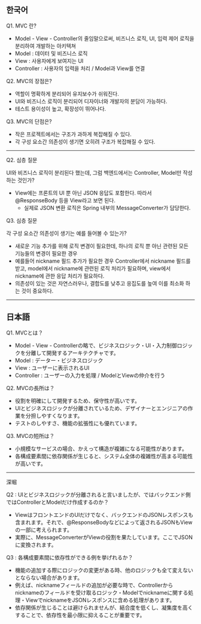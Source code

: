 ## 한국어

Q1. MVC 란?

- Model - View - Controller의 줄임말으로써, 비즈니스 로직, UI, 입력 제어 로직을 분리하여 개발하는 아키텍쳐
- Model : 데이터 및 비즈니스 로직
- View : 사용자에게 보여지는 UI
- Controller : 사용자의 입력을 처리 / Model과 View를 연결

Q2. MVC의 장점은?

- 역할이 명확하게 분리되어 유지보수가 쉬워진다.
- UI와 비즈니스 로직이 분리되어 디자이너와 개발자의 분담이 가능하다.
- 테스트 용이성이 높고, 확장성이 뛰어나다.

Q3. MVC의 단점은?

- 작은 프로젝트에서는 구조가 과하게 복잡해질 수 있다.
- 각 구성 요소간 의존성이 생기면 오히려 구조가 복잡해질 수 있다.

---

Q2. 심층 질문

UI와 비즈니스 로직이 분리된다 했는데, 그럼 백엔드에서는 Controller, Model만 작성하는 것인가?

- View에는 프론트의 UI 뿐 아닌 JSON 응답도 포함한다. 따라서 @ResponseBody 등을 View라고 보면 된다.
    - 실제로 JSON 변환 로직은 Spring 내부의 MessageConverter가 담당한다.

Q3. 심층 질문

각 구성 요소간 의존성이 생기는 예를 들어볼 수 있는가?

- 새로운 기능 추가를 위해 로직 변경이 필요한데, 하나의 로직 뿐 아닌 관련된 모든 기능들의 변경이 필요한 경우
- 예를들어 nickname 필드 추가가 필요한 경우 Controller에서 nickname 필드를 받고, model에서 nickname에 관련된 로직 처리가 필요하며, view에서 nickname에 관한 응답 처리가 필요하다.
- 의존성이 있는 것은 자연스러우나, 결합도를 낮추고 응집도를 높여 이를 최소화 하는 것이 중요하다.

---

## 日本語

Q1. MVCとは？

- Model - View - Controllerの略で、ビジネスロジック・UI・入力制御ロジックを分離して開発するアーキテクチャです。
- Model : データー・ビジネスロジック
- View : ユーザーに表示されるUI
- Controller : ユーザーの入力を処理 / ModelとViewの仲介を行う

Q2. MVCの長所は？

- 役割を明確にして開発するため、保守性が高いです。
- UIとビジネスロジックが分離されているため、デザイナーとエンジニアの作業を分担しやすくなります。
- テストのしやすさ、機能の拡張性にも優れています。

Q3. MVCの短所は？

- 小規模なサービスの場合、かえって構造が複雑になる可能性があります。
- 各構成要素間に依存関係が生じると、システム全体の複雑性が高まる可能性が高いです。

---

深堀

Q2 : UIとビジネスロジックが分離されると言いましたが、ではバックエンド側ではControllerとModelだけ作成するのか？

- ViewはフロントエンドのUIだけでなく、バックエンドのJSONレスポンスも含まれます。それで、@ResponseBodyなどによって返されるJSONもViewの一部に考えられます。
- 実際に、MessageConverterがViewの役割を果たしています。ここでJSONに変換されます。

Q3 : 各構成要素間に依存性ができる例を挙げれるか？

- 機能の追加する際にロジックの変更がある時、他のロジックも全て変えないとならない場合があります。
- 例えば、nicknameフィールドの追加が必要な時で、Controllerからnicknameのフィールドを受け取るロジック・Modelでnicknameに関する処理・ViewでnicknameをJSONレスポンスに含める処理があります。
- 依存関係が生じることは避けられませんが、結合度を低くし、凝集度を高くすることで、依存性を最小限に抑えることが重要です。